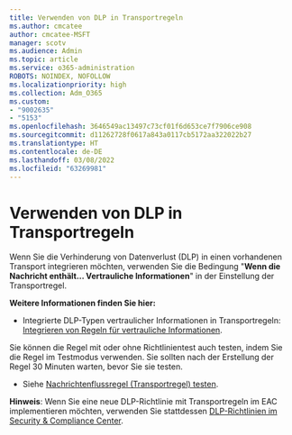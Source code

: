 ```yaml
---
title: Verwenden von DLP in Transportregeln
ms.author: cmcatee
author: cmcatee-MSFT
manager: scotv
ms.audience: Admin
ms.topic: article
ms.service: o365-administration
ROBOTS: NOINDEX, NOFOLLOW
ms.localizationpriority: high
ms.collection: Adm_O365
ms.custom:
- "9002635"
- "5153"
ms.openlocfilehash: 3646549ac13497c73cf01f6d653ce7f7906ce908
ms.sourcegitcommit: d11262728f0617a843a0117cb5172aa322022b27
ms.translationtype: HT
ms.contentlocale: de-DE
ms.lasthandoff: 03/08/2022
ms.locfileid: "63269981"
---
```

# <a name="using-dlp-in-transport-rules"></a>Verwenden von DLP in Transportregeln

Wenn Sie die Verhinderung von Datenverlust (DLP) in einen vorhandenen Transport integrieren möchten, verwenden Sie die Bedingung "**Wenn die Nachricht enthält... Vertrauliche Informationen**" in der Einstellung der Transportregel.

**Weitere Informationen finden Sie hier:**

- Integrierte DLP-Typen vertraulicher Informationen in Transportregeln: [Integrieren von Regeln für vertrauliche Informationen](https://docs.microsoft.com/exchange/security-and-compliance/data-loss-prevention/integrate-sensitive-information-rules).

Sie können die Regel mit oder ohne Richtlinientest auch testen, indem Sie die Regel im Testmodus verwenden.  Sie sollten nach der Erstellung der Regel 30 Minuten warten, bevor Sie sie testen.

- Siehe [Nachrichtenflussregel (Transportregel) testen](https://docs.microsoft.com/exchange/security-and-compliance/mail-flow-rules/test-mail-flow-rules).

**Hinweis**: Wenn Sie eine neue DLP-Richtlinie mit Transportregeln im EAC implementieren möchten, verwenden Sie stattdessen [DLP-Richtlinien im Security & Compliance Center](https://docs.microsoft.com/microsoft-365/compliance/data-loss-prevention-policies).
